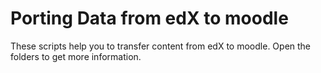 Porting Data from edX to moodle
===============================

These scripts help you to transfer content from edX to moodle. Open the folders to get more information.
